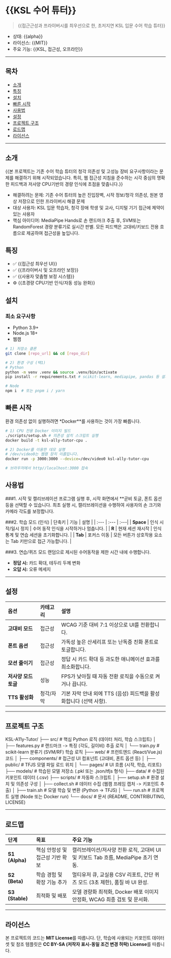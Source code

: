 # {{KSL 수어 튜터}}
> {{접근근성과 프라이버시를 최우선으로 한, 초저지연 KSL 입문 수어 학습 튜터}}

- 상태: {{alpha}}
- 라이선스: {{MIT}}
- 주요 기능: {{KSL, 접근성, 오프라인}}
---

## 목차
- [소개](#소개)
- [특징](#특징)
- [설치](#설치)
- [빠른 시작](#빠른-시작)
- [사용법](#사용법)
- [설정](#설정)
- [프로젝트 구조](#프로젝트-구조)
- [로드맵](#로드맵)
- [라이선스](#라이선스)

---

## 소개
{{본 프로젝트는 기존 수어 학습 튜터의 청각 의존성 및 고성능 장비 요구사항이라는 문제를 해결하기 위해 시작되었습니다. 특히, 웹 접근성 지침을 준수하는 시각 중심의 명확한 피드백과 저사양 CPU기반의 경량 인식에 초점을 맞춥니다.}}
- 해결하려는 문제: 기존 수어 튜터의 높은 진입장벽, 시작 정보/청각 의존성, 원본 영상 저장으로 인한 프라이버시 해결 문제
- 대상 사용자: KSL 입문 학습자, 청각 장애 학생 및 교사, 디지털 기기 접근에 제약이 있는 사용자
- 핵심 아이디어: MediaPipe Hands로 손 랜드마크 추출 후, SVM또는 RandomForest 경량 분류기로 실시간 판별. 모든 피드백은 고대비/키보드 전용 흐름으로 제공하여 접근성을 높입니다.

## 특징
- ✅ {{접근성 최우선 UI}}
- ✅ {{프라이버시 및 오프라인 보장}}
- ✅ {{사용자 맞춤형 보정 시스템}}
- ⚙️ {{초경량 CPU기반 인식/자동 성능 완화}}


## 설치

### 최소 요구사항
* Python 3.9+
* Node.js 18+
* 웹캠

```bash
# 1) 저장소 클론
git clone [repo_url] && cd [repo_dir]

# 2) 환경 구성 (택1)
# Python
python -m venv .venv && source .venv/bin/activate
pip install -r requirements.txt # scikit-learn, mediapipe, pandas 등 설치

# Node
npm i  # 또는 pnpm i / yarn
```

## 빠른 시작

환경 의존성 없이 실행하려면 *Docker**를 사용하는 것이 가장 빠릅니다.

```bash
# 1) CPU 전용 Docker 이미지 빌드
./scripts/setup.sh # 의존성 설치 스크립트 실행
docker build -t ksl-ally-tutor-cpu .

# 2) Docker를 이용한 데모 실행
# /dev/video0는 웹캠 장치 이름입니다. 
docker run -p 3000:3000 --device=/dev/video0 ksl-ally-tutor-cpu

# 브라우저에서 http//localhost:3000 접속
```
## 사용법

###1. 시작 및 캘리브레이션
프로그램 실행 후, 시작 화면에서 **곧비 토글, 폰트 옵션등을 선택할 수 있습니다.
최초 실행 시, 캘리브레이션을 수행하여 사용자의 손 크기와 카메라 각도를 보정합니다.

###2. 학습 모드 (인식)
| 단축키 | 기능 | 설명 |
| :--- | :--- | :---|
| **Space** | 인식 시작/일시 정지 | 수어 동작 인식을 시작하거나 멈춥니다. |
| **R** | 현재 세션 재시작 | 인식 통계 및 연습 세션을 초기화합니다. |
| **Tab** | 포커스 이동 | 모든 버튼가 상호작용 요소는 $\text{Tab}$ 키만으로 접근 가능합니다. |

###3. 연습/퀴즈 모드
랜덤으로 제시된 수어동작을 제한 시간 내에 수행합니다. 
* **정답 시:** 카드 확대, 테두리 두께 변화
* **오답 시:** 오류 메세지

---

## 설정

| 옵션 | 카테고리 | 설명 |
| :--- | :--- | :--- |
| **고대비 모드** | 접근성 | $\text{WCAG}$ 기준 대비 $\text{7:1}$ 이상으로 $\text{UI}$를 전환합니다. |
| **폰트 옵션** | 접근성 | 가독성 높은 $\text{산세리프}$ 또는 $\text{난독증 친화 폰트}$로 토글합니다. |
| **모션 줄이기** | 접근성 | 정답 시 카드 확대 등 과도한 $\text{애니메이션}$ 효과를 최소화합니다. |
| **저사양 모드 토글** | 성능 | $\text{FPS}$가 낮아질 때 자동 전환 로직을 수동으로 켜거나 끕니다. |
| **TTS 활성화** | 청각/자막 | 기본 자막 안내 외에 $\text{TTS}$ (음성) 피드백을 활성화합니다 (선택 사항). |

---

## 프로젝트 구조

KSL-A11y-Tutor/
├── src/               # 핵심 Python 로직 (데이터 처리, 학습 스크립트)
│   ├── features.py    # 랜드마크 -> 특징 (각도, 길이비) 추출 로직
│   └── train.py       # scikit-learn 분류기 (SVM/RF) 학습 로직
├── web/               # 프런트엔드 (React/Vue.js) 코드
│   ├── components/    # 접근성 UI 컴포넌트 (고대비, 폰트 옵션 등)
│   ├── public/        # TFJS 모델 파일 로드 위치
│   └── pages/         # UI 흐름 (시작, 학습, 리포트)
├── models/            # 학습된 모델 저장소 (.pkl 또는 .json/tfjs 형식)
├── data/              # 수집된 키포인트 데이터 (.csv)
├── scripts/           # 자동화 스크립트
│   ├── setup.sh       # 환경 설치 및 의존성 구성
│   ├── collect.sh     # 데이터 수집 (웹캠 프레임 캡처 -> 키포인트 추출)
│   ├── train.sh       # 모델 학습 및 변환 (Python -> TFJS)
│   └── run.sh         # 프로젝트 실행 (Node 또는 Docker run)
└── docs/              # 문서 (README, CONTRIBUTING, LICENSE)

---

## 로드맵

| 단계 | 목표 | 주요 기능 |
| :--- | :--- | :--- |
| **S1 (Alpha)** | 핵심 안정성 및 접근성 기반 확보 | 캘리브레이션/저사양 전환 로직, 고대비 $\text{UI}$ 및 키보드 $\text{Tab}$ 흐름, $\text{MediaPipe}$ 초기 연동. |
| **S2 (Beta)** | 학습 경험 및 확장 기능 추가 | 멀티유저 큐, 교실용 $\text{CSV}$ 리포트, 간단 퀴즈 모드 ($\text{3}$초 제한), 품질 바 $\text{UI}$ 완성. |
| **S3 (Stable)** | 최적화 및 배포 | 모델 경량화 최적화, $\text{Docker}$ 배포 이미지 안정화, $\text{WCAG}$ 최종 검토 및 문서화. |

---

## 라이선스

본 프로젝트의 코드는 **MIT License**를 따릅니다.
단, 학습에 사용되는 $\text{키포인트}$ 데이터셋 및 참조 템플릿은 **CC BY-SA (저작자 표시-동일 조건 변경 허락) License**를 따릅니다.
